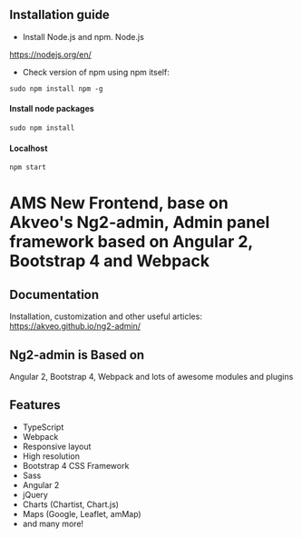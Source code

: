 ## Installation guide

- Install Node.js and npm.
Node.js

https://nodejs.org/en/

- Check version of npm using npm itself:

```
sudo npm install npm -g
```

#### Install node packages

```
sudo npm install
```
#### Localhost

```
npm start
```




# AMS New Frontend, base on Akveo's Ng2-admin, Admin panel framework based on Angular 2, Bootstrap 4 and Webpack
 
## Documentation
Installation, customization and other useful articles: https://akveo.github.io/ng2-admin/

## Ng2-admin is Based on
Angular 2, Bootstrap 4, Webpack and lots of awesome modules and plugins

## Features
* TypeScript
* Webpack
* Responsive layout
* High resolution
* Bootstrap 4 CSS Framework
* Sass
* Angular 2
* jQuery
* Charts (Chartist, Chart.js)
* Maps (Google, Leaflet, amMap)
* and many more!
